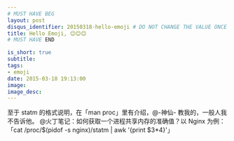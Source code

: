 ```yaml
---
# MUST HAVE BEG
layout: post
disqus_identifier: 20150318-hello-emoji # DO NOT CHANGE THE VALUE ONCE SET
title: Hello Emoji, 😊😊😊
# MUST HAVE END

is_short: true
subtitle:
tags: 
- emoji
date: 2015-03-18 19:13:00
image:
image_desc:
---
```


至于 statm 的格式说明，在「man proc」里有介绍，@-神仙- 教我的，一般人我不告诉他。
@火丁笔记：如何获取一个进程共享内存的准确值？以 Nginx 为例：「cat /proc/$(pidof -s nginx)/statm | awk '{print $3*4}'」

